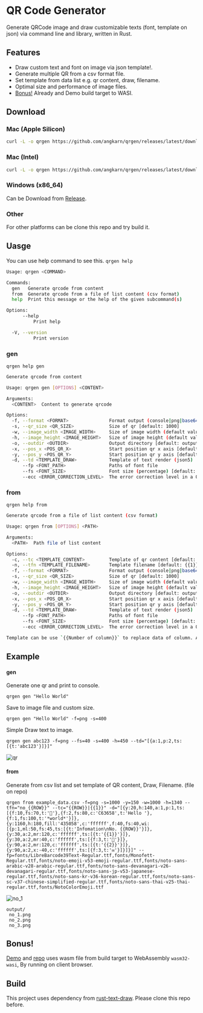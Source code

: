# QR Code Generator

Generate QRCode image and draw customizable texts (font, template on json) via command line and library, written in Rust.

## Features

- Draw custom text and font on image via json template!.
- Generate multiple QR from a csv format file.
- Set template from data list e.g. qr content, draw, filename.
- Optimal size and performance of image files.
- [Bonus!](#bonus) Already and Demo build target to WASI.

## Download

### Mac (Apple Silicon)

```sh
curl -L -o qrgen https://github.com/angkarn/qrgen/releases/latest/download/qrgen-aarch64-apple-darwin && chmod +x qrgen
```

### Mac (Intel)

```sh
curl -L -o qrgen https://github.com/angkarn/qrgen/releases/latest/download/qrgen-x86_64-apple-darwin && chmod +x qrgen
```

### Windows (x86_64)

Can be Download from [Release](https://github.com/angkarn/qrgen/releases).

### Other

For other platforms can be clone this repo and try build it.

## Uasge

You can use help command to see this.
`qrgen help`

```bash
Usage: qrgen <COMMAND>

Commands:
  gen   Generate qrcode from content
  from  Generate qrcode from a file of list content (csv format)
  help  Print this message or the help of the given subcommand(s)

Options:
      --help
          Print help

  -V, --version
          Print version
```

### gen

`qrgen help gen`

```bash
Generate qrcode from content

Usage: qrgen gen [OPTIONS] <CONTENT>

Arguments:
  <CONTENT>  Content to generate qrcode

Options:
  -f, --format <FORMAT>               Format output (console|png|base64) [default: console]
  -s, --qr_size <QR_SIZE>             Size of qr [default: 1000]
  -w, --image_width <IMAGE_WIDTH>     Size of image width (default value from qr size)
  -h, --image_height <IMAGE_HEIGHT>   Size of image height (default value from qr size)
  -o, --outdir <OUTDIR>               Output directory [default: output]
  -x, --pos_x <POS_QR_X>              Start position qr x axis [default: 0]
  -y, --pos_y <POS_QR_Y>              Start position qr y axis [default: 0]
  -d, --td <TEMPLATE_DRAW>            Template of text render (json5)
      --fp <FONT_PATH>                Paths of font file
      --fs <FONT_SIZE>                Font size (percentage) [default: 50]
      --ecc <ERROR_CORRECTION_LEVEL>  The error correction level in a QR Code symbol. (l|m|q|h) [default: m]
```

### from

`qrgen help from`

```bash
Generate qrcode from a file of list content (csv format)

Usage: qrgen from [OPTIONS] <PATH>

Arguments:
  <PATH>  Path file of list content

Options:
  -c, --tc <TEMPLATE_CONTENT>         Template of qr content [default: {{1}}]
  -n, --tfn <TEMPLATE_FILENAME>       Template filename [default: {{1}}]
  -f, --format <FORMAT>               Format output (console|png|base64) [default: console]
  -s, --qr_size <QR_SIZE>             Size of qr [default: 1000]
  -w, --image_width <IMAGE_WIDTH>     Size of image width (default value from qr size)
  -h, --image_height <IMAGE_HEIGHT>   Size of image height (default value from qr size)
  -o, --outdir <OUTDIR>               Output directory [default: output]
  -x, --pos_x <POS_QR_X>              Start position qr x axis [default: 0]
  -y, --pos_y <POS_QR_Y>              Start position qr y axis [default: 0]
  -d, --td <TEMPLATE_DRAW>            Template of text render (json5)
      --fp <FONT_PATH>                Paths of font file
      --fs <FONT_SIZE>                Font size (percentage) [default: 50]
      --ecc <ERROR_CORRECTION_LEVEL>  The error correction level in a QR Code symbol. (l|m|q|h) [default: m]

Template can be use `{{Number of column}}` to replace data of column. And use `{{ROW}}` to replace number of row.
```

## Example

#### gen

Generate one qr and print to console.

```
qrgen gen "Hello World"
```

Save to image file and custom size.

```
qrgen gen "Hello World" -f=png -s=400
```

Simple Draw text to image.

```
qrgen gen abc123 -f=png --fs=40 -s=400 -h=450 --td="[{a:1,p:2,ts:[{t:'abc123'}]}]"
```

![qr](https://raw.githubusercontent.com/angkarn/qrgen/main/example/simple_draw/qr.png)

#### from

Generate from csv list and set template of QR content, Draw, Filename. (file on repo)

```
qrgen from example_data.csv -f=png -s=1000 -y=150 -w=1000 -h=1340 --tfn="no_{{ROW}}" --tc="{{ROW}}|{{1}}" -d="[{y:20,h:140,a:1,p:1,ts:[{f:10,fs:70,t:'🌈'},{f:2,fs:80,c:'C63658',t:'Hello '},{f:1,fs:100,t:'*world*'}]},{y:1160,h:180,fill:'435058',c:'ffffff',f:40,fs:40,wi:[{p:1,ml:50,fs:45,ts:[{t:'Infomation\nNo. {{ROW}}'}]},{y:30,a:2,mr:120,c:'ffffff',ts:[{t:'{{1}}'}]},{y:30,a:2,mr:40,c:'ffffff',ts:[{f:3,t:'👤'}]},{y:90,a:2,mr:120,c:'ffffff',ts:[{t:'{{2}}'}]},{y:90,a:2,x:-40,c:'ffffff',ts:[{f:3,t:'✉️'}]}]}]" --fp=fonts/LibreBarcode39Text-Regular.ttf,fonts/Monofett-Regular.ttf,fonts/noto-emoji-v53-emoji-regular.ttf,fonts/noto-sans-arabic-v28-arabic-regular.ttf,fonts/noto-sans-devanagari-v26-devanagari-regular.ttf,fonts/noto-sans-jp-v53-japanese-regular.ttf,fonts/noto-sans-kr-v36-korean-regular.ttf,fonts/noto-sans-sc-v37-chinese-simplified-regular.ttf,fonts/noto-sans-thai-v25-thai-regular.ttf,fonts/NotoColorEmoji.ttf
```

![no_1](https://raw.githubusercontent.com/angkarn/qrgen/main/example/template_qr_filename_draw/no_1.png)

```
output/
 no_1.png
 no_2.png
 no_3.png
```

## Bonus!

[Demo](https://qrgen-browser-demo.pages.dev) and [repo](https://github.com/angkarn/qrgen-browser-demo) uses wasm file from build target to WebAssembly `wasm32-wasi`, By running on client browser.

## Build

This project uses dependency from [rust-text-draw](https://github.com/angkarn/rust-text-draw). Please clone this repo before.
